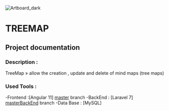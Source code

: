 ![Artboard_dark](https://user-images.githubusercontent.com/52804863/121508755-dd23d300-c9dd-11eb-8c16-c7ea53b13acc.png)



# TREEMAP


## Project documentation

### Description :
  TreeMap » allow the creation , update and delete of mind maps (tree maps) 
  
### Used Tools :
  -Frontend :[Angular 11] [master]() branch
  -BackEnd : [Laravel  7] [masterBackEnd](https://github.com/toufik7/TREEMAP/tree/masterBackend) branch 
  -Data Base : [MySQL]

